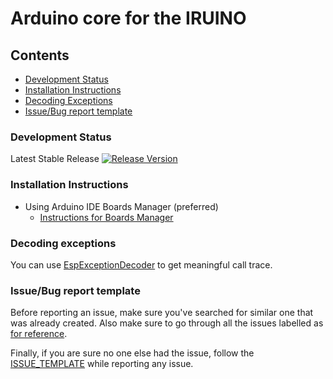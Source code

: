 # Arduino core for the IRUINO


## Contents
- [Development Status](#development-status)
- [Installation Instructions](#installation-instructions)
- [Decoding Exceptions](#decoding-exceptions)
- [Issue/Bug report template](#issuebug-report-template)


### Development Status

Latest Stable Release  [![Release Version](https://img.shields.io/badge/release-v1.0-33cc33?style=plastic)](link=https://github.com/VEA-SRL/arduino-hw/releases/tag/v1.0) 


### Installation Instructions
- Using Arduino IDE Boards Manager (preferred)
  + [Instructions for Boards Manager](docs/arduino-ide/boards_manager.md)


### Decoding exceptions

You can use [EspExceptionDecoder](https://github.com/me-no-dev/EspExceptionDecoder) to get meaningful call trace.

### Issue/Bug report template
Before reporting an issue, make sure you've searched for similar one that was already created. Also make sure to go through all the issues labelled as [for reference](https://github.com/espressif/arduino-esp32/issues?utf8=%E2%9C%93&q=is%3Aissue%20label%3A%22for%20reference%22%20).

Finally, if you are sure no one else had the issue, follow the [ISSUE_TEMPLATE](docs/ISSUE_TEMPLATE.md) while reporting any issue.
